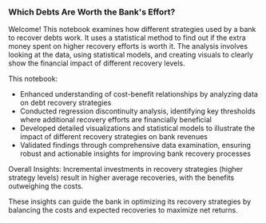 ### Which Debts Are Worth the Bank's Effort?

Welcome! This notebook examines how different strategies used by a bank to recover debts work. It uses a statistical method to find out if the extra money spent on higher recovery efforts is worth it. The analysis involves looking at the data, using statistical models, and creating visuals to clearly show the financial impact of different recovery levels.

This notebook:
- Enhanced understanding of cost-benefit relationships by analyzing data on debt recovery strategies
- Conducted regression discontinuity analysis, identifying key thresholds where additional recovery efforts are financially beneficial
- Developed detailed visualizations and statistical models to illustrate the impact of different recovery strategies on bank revenues
- Validated findings through comprehensive data examination, ensuring robust and actionable insights for improving bank recovery processes

Overall Insights: Incremental investments in recovery strategies (higher strategy levels) result in higher average recoveries, with the benefits outweighing the costs.

These insights can guide the bank in optimizing its recovery strategies by balancing the costs and expected recoveries to maximize net returns.
